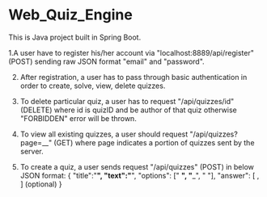 # Web_Quiz_Engine

This is Java project built in Spring Boot. 

1.A user have to register his/her account via "localhost:8889/api/register" (POST) sending raw JSON format "email" and "password".

2. After registration, a user has to pass through basic authentication in order to create, solve, view, delete quizzes.

3. To delete particular quiz, a user has to request "/api/quizzes/id" (DELETE) where id is quizID and be author of that quiz otherwise "FORBIDDEN" error will be thrown.

4. To view all existing quizzes, a user should request "/api/quizzes?page=__" (GET) where page indicates a portion of quizzes sent by the server.

5. To create a quiz, a user sends request "/api/quizzes" (POST) in below JSON format: 
{ 
  "title":"____",
  "text":"____",
  "options": [" __", "___", "   "],
  "answer": [ , ] (optional)
}


